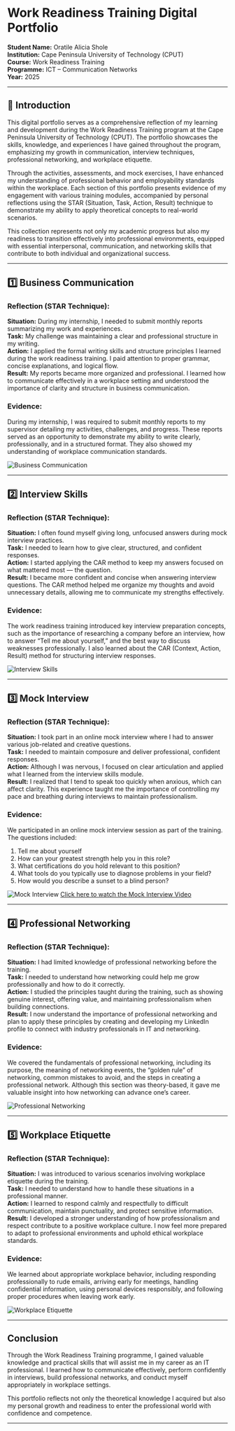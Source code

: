 #  Work Readiness Training Digital Portfolio

**Student Name:** Oratile Alicia Shole  
**Institution:** Cape Peninsula University of Technology (CPUT)  
**Course:** Work Readiness Training  
**Programme:** ICT – Communication Networks  
**Year:** 2025  

---

## 📘 Introduction  

This digital portfolio serves as a comprehensive reflection of my learning and development during the Work Readiness Training program at the Cape Peninsula University of Technology (CPUT). The portfolio showcases the skills, knowledge, and experiences I have gained throughout the program, emphasizing my growth in communication, interview techniques, professional networking, and workplace etiquette.

Through the activities, assessments, and mock exercises, I have enhanced my understanding of professional behavior and employability standards within the workplace. Each section of this portfolio presents evidence of my engagement with various training modules, accompanied by personal reflections using the STAR (Situation, Task, Action, Result) technique to demonstrate my ability to apply theoretical concepts to real-world scenarios.

This collection represents not only my academic progress but also my readiness to transition effectively into professional environments, equipped with essential interpersonal, communication, and networking skills that contribute to both individual and organizational success.  

---

## 1️⃣ Business Communication  
### **Reflection (STAR Technique):**  
**Situation:** During my internship, I needed to submit monthly reports summarizing my work and experiences.  
**Task:** My challenge was maintaining a clear and professional structure in my writing.  
**Action:** I applied the formal writing skills and structure principles I learned during the work readiness training. I paid attention to proper grammar, concise explanations, and logical flow.  
**Result:** My reports became more organized and professional. I learned how to communicate effectively in a workplace setting and understood the importance of clarity and structure in business communication.  

### **Evidence:** 

During my internship, I was required to submit monthly reports to my supervisor detailing my activities, challenges, and progress. These reports served as an opportunity to demonstrate my ability to write clearly, professionally, and in a structured format. They also showed my understanding of workplace communication standards.  

![Business Communication](Business%20Communication.png)

---

## 2️⃣ Interview Skills  
### **Reflection (STAR Technique):**  
**Situation:** I often found myself giving long, unfocused answers during mock interview practices.  
**Task:** I needed to learn how to give clear, structured, and confident responses.  
**Action:** I started applying the CAR method to keep my answers focused on what mattered most — the question.  
**Result:** I became more confident and concise when answering interview questions. The CAR method helped me organize my thoughts and avoid unnecessary details, allowing me to communicate my strengths effectively.  

### **Evidence:**  

The work readiness training introduced key interview preparation concepts, such as the importance of researching a company before an interview, how to answer “Tell me about yourself,” and the best way to discuss weaknesses professionally. I also learned about the CAR (Context, Action, Result) method for structuring interview responses.  

![Interview Skills](Interview%20Skills.png)

---

## 3️⃣ Mock Interview  

### **Reflection (STAR Technique):**  
**Situation:** I took part in an online mock interview where I had to answer various job-related and creative questions.  
**Task:** I needed to maintain composure and deliver professional, confident responses.  
**Action:** Although I was nervous, I focused on clear articulation and applied what I learned from the interview skills module.  
**Result:** I realized that I tend to speak too quickly when anxious, which can affect clarity. This experience taught me the importance of controlling my pace and breathing during interviews to maintain professionalism.  

### **Evidence:**  
We participated in an online mock interview session as part of the training. The questions included:  
1. Tell me about yourself  
2. How can your greatest strength help you in this role?  
3. What certifications do you hold relevant to this position?  
4. What tools do you typically use to diagnose problems in your field?  
5. How would you describe a sunset to a blind person?

![Mock Interview](Mock%20Interview.png)
[Click here to watch the Mock Interview Video](Mock%20Interview%20Video.mov)


---

## 4️⃣ Professional Networking
### **Reflection (STAR Technique):**  
**Situation:** I had limited knowledge of professional networking before the training.  
**Task:** I needed to understand how networking could help me grow professionally and how to do it correctly.  
**Action:** I studied the principles taught during the training, such as showing genuine interest, offering value, and maintaining professionalism when building connections.  
**Result:** I now understand the importance of professional networking and plan to apply these principles by creating and developing my LinkedIn profile to connect with industry professionals in IT and networking.  

### **Evidence:**  
We covered the fundamentals of professional networking, including its purpose, the meaning of networking events, the “golden rule” of networking, common mistakes to avoid, and the steps in creating a professional network. Although this section was theory-based, it gave me valuable insight into how networking can advance one’s career.  

![Professional Networking](Professional%20Networking.png)

---

## 5️⃣ Workplace Etiquette  
### **Reflection (STAR Technique):**  
**Situation:** I was introduced to various scenarios involving workplace etiquette during the training.  
**Task:** I needed to understand how to handle these situations in a professional manner.  
**Action:** I learned to respond calmly and respectfully to difficult communication, maintain punctuality, and protect sensitive information.  
**Result:** I developed a stronger understanding of how professionalism and respect contribute to a positive workplace culture. I now feel more prepared to adapt to professional environments and uphold ethical workplace standards.  

### **Evidence:**  
We learned about appropriate workplace behavior, including responding professionally to rude emails, arriving early for meetings, handling confidential information, using personal devices responsibly, and following proper procedures when leaving work early.  

![Workplace Etiquette](Workplace%20Etiquette.png)

---

## Conclusion  

Through the Work Readiness Training programme, I gained valuable knowledge and practical skills that will assist me in my career as an IT professional. I learned how to communicate effectively, perform confidently in interviews, build professional networks, and conduct myself appropriately in workplace settings.  

This portfolio reflects not only the theoretical knowledge I acquired but also my personal growth and readiness to enter the professional world with confidence and competence.  

---

